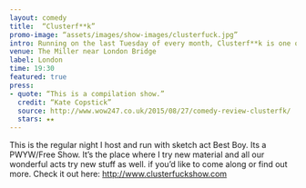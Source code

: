 ```yaml
---
layout: comedy
title:  “Clusterf**k”
promo-image: “assets/images/show-images/clusterfuck.jpg”
intro: Running on the last Tuesday of every month, Clusterf**k is one of the Top 10 Free Comedy Nights in London(TimeOut). Hosted at The Miller just near London Bridge.
venue: The Miller near London Bridge
label: London
time: 19:30
featured: true
press:
- quote: “This is a compilation show.”
  credit: “Kate Copstick”
  source: http://www.wow247.co.uk/2015/08/27/comedy-review-clusterfk/
  stars: ★★
---
```


This is the regular night I host and run with sketch act Best Boy. Its a PWYW/Free Show. It’s the place where I try new material and all our wonderful acts try new stuff as well. if you’d like to come along or find out more. Check it out here: http://www.clusterfuckshow.com